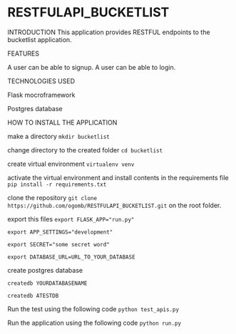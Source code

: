 # RESTFULAPI_BUCKETLIST

INTRODUCTION
This application provides RESTFUL endpoints to the bucketlist application.

FEATURES

A user can be able to signup.
A user can be able to login.

TECHNOLOGIES USED 

Flask mocroframework

Postgres database

HOW TO INSTALL THE APPLICATION

make a directory `mkdir bucketlist`

change directory to the created folder `cd bucketlist`

create virtual environment `virtualenv venv`

activate the virtual environment and install contents in the requirements file `pip install -r requirements.txt`

clone the repository `git clone https://github.com/ogomb/RESTFULAPI_BUCKETLIST.git` on the root folder.

export this files
  `export FLASK_APP="run.py"`
  
   `export APP_SETTINGS="development"`
   
   `export SECRET="some secret word"`
   
   `export DATABASE_URL=URL_TO_YOUR_DATABASE`
   
create postgres database 

`createdb YOURDATABASENAME`

`createdb ATESTDB`

Run the test using the following code `python test_apis.py`

Run the application using the following code `python run.py`
